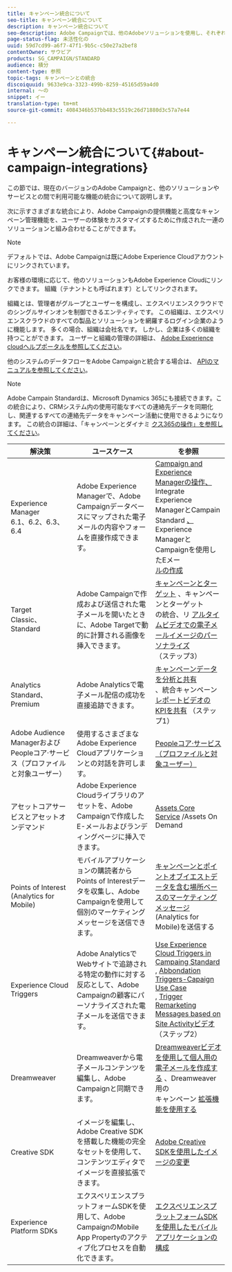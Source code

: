 ```yaml
---
title: キャンペーン統合について
seo-title: キャンペーン統合について
description: キャンペーン統合について
seo-description: Adobe Campaignでは、他のAdobeソリューションを使用し、それぞれの機能を組み合わせることができます。
page-status-flag: 未活性化の
uuid: 59d7cd99-a6f7-47f1-9b5c-c50e27a2bef8
contentOwner: サウビア
products: SG_CAMPAIGN/STANDARD
audience: 積分
content-type: 参照
topic-tags: キャンペーンとの統合
discoiquuid: 9633e9ca-3323-499b-8259-45165d59a4d0
internal: 〜の
snippet: イー
translation-type: tm+mt
source-git-commit: 4084346b537bb483c5519c26d71880d3c57a7e44

---
```



# キャンペーン統合について{#about-campaign-integrations}

この節では、現在のバージョンのAdobe Campaignと、他のソリューションやサービスとの間で利用可能な機能の統合について説明します。

次に示すさまざまな統合により、Adobe Campaignの提供機能と高度なキャンペーン管理機能を、ユーザーの体験をカスタマイズするために作成された一連のソリューションと組み合わせることができます。

>[!NOTE]
>
> デフォルトでは、Adobe Campaignは既にAdobe Experience Cloudアカウントにリンクされています。

お客様の環境に応じて、他のソリューションもAdobe Experience Cloudにリンクできます。 組織（テナントとも呼ばれます）としてリンクされます。

組織とは、管理者がグループとユーザーを構成し、エクスペリエンスクラウドでのシングルサインオンを制御できるエンティティです。 この組織は、エクスペリエンスクラウドのすべての製品とソリューションを網羅するログイン企業のように機能します。 多くの場合、組織は会社名です。 しかし、企業は多くの組織を持つことができます。 ユーザーと組織の管理の詳細は、 [Adobe Experience cloudヘルプポータルを参照してください](https://marketing.adobe.com/resources/help/en_US/mcloud/organizations.html)。

他のシステムのデータフローをAdobe Campaignと統合する場合は、 [APIのマニュアルを参照してください](https://docs.campaign.adobe.com/doc/standard/en/api/ACS_API.html)。

>[!NOTE]
>
>Adobe Campain Standardは、Microsoft Dynamics 365にも接続できます。この統合により、CRMシステム内の使用可能なすべての連絡先データを同期化し、関連するすべての連絡先データをキャンペーン活動に使用できるようになります。 この統合の詳細は、「キャンペーンとダイナミ [クス365の操作」を参照してください](https://helpx.adobe.com/campaign/kb/acs-ms-dynamics.html)。


<table> 
 <thead> 
  <tr> 
   <th> 解決策<br /> </th> 
   <th> ユースケース<br /> </th> 
   <th> を参照<br /> </th> 
  </tr> 
 </thead> 
 <tbody> 
  <tr> 
   <td> Experience Manager<br /> 6.1、6.2、6.3、6.4<br /> </td> 
   <td> Adobe Experience Managerで、Adobe Campaignデータベースにマップされた電子メールの内容やフォームを直接作成できます。<br /> </td> 
   <td> 
     <a href="../../integrating/using/integrating-with-experience-manager.md">Campaign and Experience Managerの操作、</a><br/>Integrate Experience ManagerとCampain Standard <a href="https://helpx.adobe.com/experience-manager/6-4/sites/administering/using/campaignstandard.html">、</a> Experience ManagerとCampaignを使用したEメー <br/><a href="https://docs.campaign.adobe.com/doc/standard/getting_started/en/ACS_AEM.html">ルの作成</a> 
    </td> 
  </tr> 
  <tr> 
   <td> Target<br /> Classic、Standard<br /> </td> 
   <td> Adobe Campaignで作成および送信された電子メールを開いたときに、Adobe Targetで動的に計算される画像を挿入できます。<br /> </td> 
   <td> 
    <a href="../../integrating/using/about-campaign-target-integration.md">キャンペーンとターゲット</a> 、キャンペーンとターゲット <br/>の統合、リ <a href="https://marketing.adobe.com/resources/help/en_US/target/a4t/c_campaign_and_target.html">アルタイムビデオでの電子メールイメージのパーソナライズ</a><br/><a href="https://helpx.adobe.com/marketing-cloud/how-to/email-marketing.html"></a> （ステップ3）
    </td> 
  </tr> 
  <tr> 
   <td> Analytics<br /> Standard、Premium <br /> </td> 
   <td> Adobe Analyticsで電子メール配信の成功を直接追跡できます。<br /> </td> 
   <td> 
    <a href="../../integrating/using/about-campaign-analytics-integration.md">キャンペーンデータを分析と共有</a><br/>、統合キャンペーン <a href="https://helpx.adobe.com/marketing-cloud/how-to/email-marketing.html">レポートビデオのKPIを共有</a> （ステップ1）
    </td> 
  </tr> 
  <tr> 
   <td> Adobe Audience ManagerおよびPeopleコア·サービス（プロファイルと対象ユーザー）<br /> </td> 
   <td> 使用するさまざまなAdobe Experience Cloudアプリケーションとの対話を許可します。<br /> </td> 
   <td> <a href="../../integrating/using/about-campaign-audience-manager-or-people-core-service-integration.md">Peopleコア·サービス（プロファイルと対象ユーザー）</a><br /> </td> 
  </tr> 
  <tr> 
   <td> アセットコアサービスとアセットオンデマンド<br /> </td> 
   <td> Adobe Experience Cloudライブラリのアセットを、Adobe Campaignで作成したE-メールおよびランディングページに挿入できます。<br /> </td> 
   <td> <a href="../../integrating/using/working-with-campaign-and-assets-core-service.md">Assets Core Service</a> /Assets On Demand<br /> </td> 
  </tr> 
  <tr> 
   <td> Points of Interest (Analytics for Mobile)<br /> </td> 
   <td> モバイルアプリケーションの購読者からPoints of Interestデータを収集し、Adobe Campaignを使用して個別のマーケティングメッセージを送信できます。<br /> </td> 
   <td> <a href="../../integrating/using/about-campaign-points-of-interest-data-integration.md">キャンペーンとポイントオブイエストデータを含む場所ベースのマーケティングメッセージ</a> (Analytics for Mobile)を送信する<br /> </td> 
  </tr> 
  <tr> 
   <td> Experience Cloud Triggers<br /> </td> 
   <td> Adobe AnalyticsでWebサイトで追跡される特定の動作に対する反応として、Adobe Campaignの顧客にパーソナライズされた電子メールを送信できます。<br /> </td> 
   <td> 
    <a href="../../integrating/using/about-adobe-experience-cloud-triggers.md">Use Experience Cloud Triggers in Campaing Standard</a><br/>, <a href="../../integrating/using/abandonment-triggers-use-cases.md">Abbondation Triggers-Capaign Use Case</a><br/>, <a href="https://helpx.adobe.com/marketing-cloud/how-to/email-marketing.html">Trigger Remarketing Messages based on Site Activityビデオ</a> （ステップ2）
    </td> 
  </tr> 
  <tr> 
   <td> Dreamweaver<br /> </td> 
   <td> Dreamweaverから電子メールコンテンツを編集し、Adobe Campaignと同期できます。<br /> </td> 
   <td> 
    <a href="https://helpx.adobe.com/campaign/kt/acs/using/acs-dreamweaver-integration-feature-video-use.html">Dreamweaverビデオを使用して個人用の電子メールを作成する</a> 、Dreamweaver用の <br/>キャンペーン <a href="https://helpx.adobe.com/dreamweaver/using/working-with-dreamweaver-and-campaign.html">拡張機能を使用する</a> 
  </td> 
  </tr> 
  <tr> 
   <td> Creative SDK<br /> </td> 
   <td> イメージを編集し、Adobe Creative SDKを搭載した機能の完全なセットを使用して、コンテンツエディタでイメージを直接拡張できます。<br /> </td> 
   <td> <a href="../../designing/using/images.md#modifying-images-with-the-adobe-creative-sdk">Adobe Creative SDKを使用したイメージの変更</a><br /> </td> 
  </tr> 
  <tr> 
   <td> Experience Platform SDKs<br /> </td> 
   <td> エクスペリエンスプラットフォームSDKを使用して、Adobe CampaignのMobile App Propertyのアクティブ化プロセスを自動化できます。<br /> </td> 
   <td> <a href="https://helpx.adobe.com/campaign/kb/configuring-app-sdk.html">エクスペリエンスプラットフォームSDKを使用したモバイルアプリケーションの構成</a><br /> </td> 
  </tr> 
 </tbody> 
</table>

